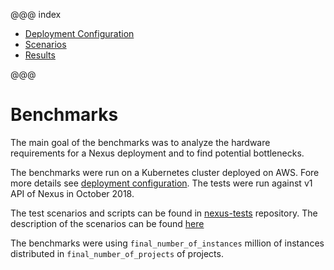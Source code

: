 @@@ index

* [Deployment Configuration](deployment-configuration.md)
* [Scenarios](scenarios.md)
* [Results](results.md)

@@@

# Benchmarks

The main goal of the benchmarks was to analyze the hardware requirements for a Nexus deployment and to find potential bottlenecks.

The benchmarks were run on a Kubernetes cluster deployed on AWS. Fore more details see [deployment configuration](deployment-configuration.md).
The tests were run against v1 API of Nexus in October 2018.

The test scenarios and scripts can be found in [nexus-tests](https://github.com/BlueBrain/nexus-tests) repository.
The description of the scenarios can be found [here](scenarios.md)

The benchmarks were using `final_number_of_instances` million of instances distributed in `final_number_of_projects` of projects.